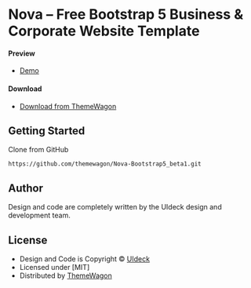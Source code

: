 # Nova – Free Bootstrap 5 Business & Corporate Website Template
#### Preview

 - [Demo](https://themewagon.github.io/Nova-Bootstrap5_beta1/)

#### Download
 - [Download from ThemeWagon](https://themewagon.com/themes/nova-bootstrap5_beta1/)
 
 
## Getting Started

Clone from GitHub 
```
https://github.com/themewagon/Nova-Bootstrap5_beta1.git
```

## Author

Design and code are completely written by the UIdeck design and development team.  


## License

 - Design and Code is Copyright &copy; [UIdeck](https://uideck.com/)
 - Licensed under [MIT]
 - Distributed by [ThemeWagon](https://themewagon.com)
